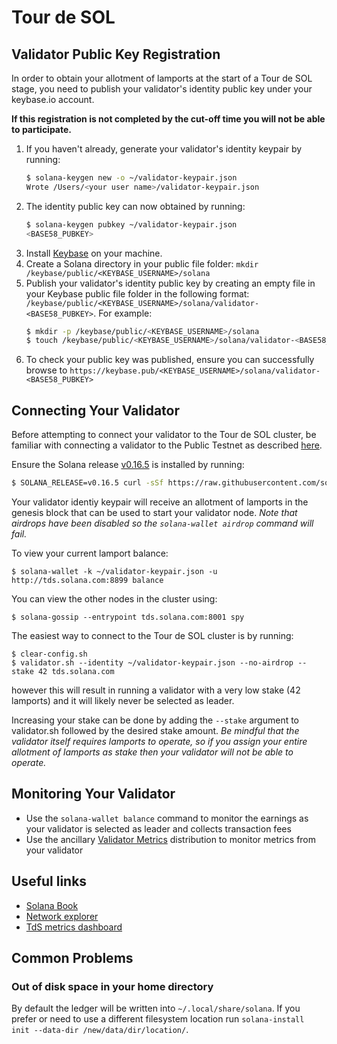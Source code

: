# Tour de SOL

## Validator Public Key Registration
In order to obtain your allotment of lamports at the start of a Tour de SOL
stage, you need to publish your validator's identity public key under your
keybase.io account.

**If this registration is not completed by the cut-off time you will not be able to participate.**

1. If you haven't already, generate your validator's identity keypair by running:
     ```bash
     $ solana-keygen new -o ~/validator-keypair.json
     Wrote /Users/<your user name>/validator-keypair.json
     ```
2. The identity public key can now obtained by running:
     ```bash
     $ solana-keygen pubkey ~/validator-keypair.json
     <BASE58_PUBKEY>
     ```
3. Install [Keybase](https://keybase.io/download) on your machine.
3. Create a Solana directory in your public file folder: `mkdir /keybase/public/<KEYBASE_USERNAME>/solana`
4. Publish your validator's identity public key by creating an empty file in your Keybase public file folder in the following format: `/keybase/public/<KEYBASE_USERNAME>/solana/validator-<BASE58_PUBKEY>`.   For example:
     ```bash
     $ mkdir -p /keybase/public/<KEYBASE_USERNAME>/solana
     $ touch /keybase/public/<KEYBASE_USERNAME>/solana/validator-<BASE58_PUBKEY>
     ```
5. To check your public key was published, ensure you can successfully browse to     `https://keybase.pub/<KEYBASE_USERNAME>/solana/validator-<BASE58_PUBKEY>`


## Connecting Your Validator

Before attempting to connect your validator to the Tour de SOL cluster, be
familiar with connecting a validator to the Public Testnet as described
[here](https://solana-labs.github.io/book/testnet-participation.html).

Ensure the Solana release [v0.16.5](https://github.com/solana-labs/solana/releases/tag/v0.16.5) is installed by running:
```bash
$ SOLANA_RELEASE=v0.16.5 curl -sSf https://raw.githubusercontent.com/solana-labs/solana/v0.16.5/install/solana-install-init.sh | sh -s
```

Your validator identiy keypair will receive an allotment of lamports
in the genesis block that can be used to start your validator node.
*Note that airdrops have been disabled so the `solana-wallet airdrop` command will fail.*

To view your current lamport balance:
```
$ solana-wallet -k ~/validator-keypair.json -u http://tds.solana.com:8899 balance
```

You can view the other nodes in the cluster using:
```
$ solana-gossip --entrypoint tds.solana.com:8001 spy
```

The easiest way to connect to the Tour de SOL cluster is by running:
```
$ clear-config.sh
$ validator.sh --identity ~/validator-keypair.json --no-airdrop --stake 42 tds.solana.com
```
however this will result in running a validator with a very low stake (42 lamports) and it will likely never be selected as leader.

Increasing your stake can be done by adding the `--stake` argument to
validator.sh followed by the desired stake amount.  *Be mindful that the
validator itself requires lamports to operate, so if you assign your entire
allotment of lamports as stake then your validator will not be able to operate.*

## Monitoring Your Validator
* Use the `solana-wallet balance` command to monitor the earnings as your
  validator is selected as leader and collects transaction fees
* Use the ancillary [Validator
  Metrics](https://solana-labs.github.io/book-edge/testnet-participation.html#validator-metrics)
  distribution to monitor metrics from your validator

## Useful links
* [Solana Book](https://solana-labs.github.io/book/)
* [Network explorer](http://explorer.solana.com/)
* [TdS metrics dashboard](https://metrics.solana.com:3000/d/testnet-beta/testnet-monitor-beta?refresh=1m&from=now-15m&to=now&var-testnet=tds)

## Common Problems

###  Out of disk space in your home directory
By default the ledger will be written into `~/.local/share/solana`.  If you prefer or need to use a different filesystem location run `solana-install init --data-dir /new/data/dir/location/`.  
